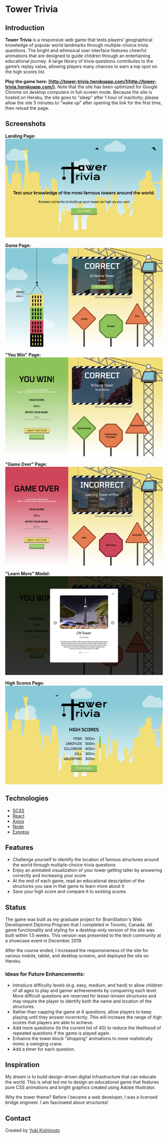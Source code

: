 # Tower Trivia

## Introduction

**Tower Trivia** is a responsive web game that tests players’ geographical knowledge of popular world landmarks through multiple-choice trivia questions. The bright and whimsical user interface features cheerful animations that are designed to guide children through an entertaining educational journey. A large library of trivia questions contributes to the game’s replay value, allowing players many chances to earn a top spot on the high scores list.

**Play the game here: [http://tower-trivia.herokuapp.com/](http://tower-trivia.herokuapp.com/).** Note that the site has been optimized for Google Chrome on desktop computers in full-screen mode. Because the site is hosted on Heroku, the site goes to "sleep" after 1 hour of inactivity; please allow the site 5 minutes to "wake up" after opening the link for the first time, then reload the page.

## Screenshots

**Landing Page:**
![Screenshot 1](client/src/assets/images/screenshot1.png)

**Game Page:**
![Screenshot 2](client/src/assets/images/screenshot2.png)

**"You Win" Page:**
![Screenshot 3](client/src/assets/images/screenshot3.png)

**"Game Over" Page:**
![Screenshot 4](client/src/assets/images/screenshot4.png)

**"Learn More" Modal:**
![Screenshot 5](client/src/assets/images/screenshot5.png)

**High Scores Page:**
![Screenshot 6](client/src/assets/images/screenshot6.png)

## Technologies

- [SCSS](https://sass-lang.com/)
- [React](https://reactjs.org/)
- [Axios](https://github.com/axios/axios)
- [Node](https://nodejs.org/en/)
- [Express](https://expressjs.com/)

## Features

- Challenge yourself to identify the location of famous structures around the world through multiple-choice trivia questions
- Enjoy an animated visualization of your tower getting taller by answering correctly and increasing your score
- At the end of each game, read an educational description of the structures you saw in that game to learn more about it
- Save your high score and compare it to existing scores

## Status

The game was built as my graduate project for BrainStation's Web Development Diploma Program that I completed in Toronto, Canada. All game functionality and styling for a desktop-only version of the site was built within 1.5 weeks. This version was presented to the tech community at a showcase event in December 2019.

After the course ended, I increased the responsiveness of the site for various mobile, tablet, and desktop screens, and deployed the site on Heroku.

### Ideas for Future Enhancements:

- Introduce difficulty levels (e.g. easy, medium, and hard) to allow children of all ages to play and garner achievements by conquering each level. More difficult questions are reserved for lesser-known structures and may require the player to identify both the name and location of the structures.
- Rather than capping the game at 4 questions, allow players to keep playing until they answer incorrectly. This will increase the range of high scores that players are able to achieve.
- Add more questions (to the current list of 40) to reduce the likelihood of repeated questions if the game is played again.
- Enhance the tower block "dropping" animations to more realistically mimic a swinging crane.
- Add a timer for each question.

## Inspiration

My dream is to build design-driven digital infrastructure that can educate the world. This is what led me to design an educational game that features pure CSS animations and bright graphics created using Adobe Illustrator.

Why the tower theme? Before I became a web developer, I was a licensed bridge engineer. I am fascinated about structures!

## Contact

Created by [Yuki Kishimoto](https://ca.linkedin.com/in/yukikishimoto)